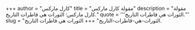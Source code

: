 +++
author = "كارل ماركس"
title = "مقولة كارل ماركس"
description = "مقولة كارل ماركس: الثورات هي قاطرات التاريخ."
quote = '''الثورات هي قاطرات التاريخ.'''
slug = "الثورات-هي-قاطرات-التاريخ"
+++
الثورات هي قاطرات التاريخ.
